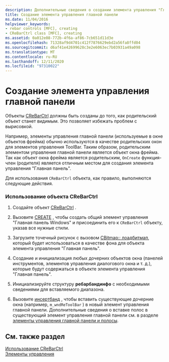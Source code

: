 ```yaml
---
description: Дополнительные сведения о создании элемента управления "Главная панель"
title: Создание элемента управления главной панели
ms.date: 11/04/2016
helpviewer_keywords:
- rebar controls [MFC], creating
- CReBarCtrl class [MFC], creating
ms.assetid: 0a012e08-772b-4f6a-af86-7cb651d11d3e
ms.openlocfilehash: 71328af9d4701c412f7876629ebd2a56fa8ffd04
ms.sourcegitcommit: d6af41e42699628c3e2e6063ec7b03931a49a098
ms.translationtype: MT
ms.contentlocale: ru-RU
ms.lasthandoff: 12/11/2020
ms.locfileid: "97310022"
---
```

# <a name="creating-a-rebar-control"></a>Создание элемента управления главной панели

Объекты [CReBarCtrl](reference/crebarctrl-class.md) должны быть созданы до того, как родительский объект станет видимым. Это позволяет избежать проблем с вырисовкой.

Например, элементы управления главной панели (используемые в окне объектов фрейма) обычно используются в качестве родительских окон для элементов управления ToolBar. Таким образом, родительским элементом управления главной панели является объект окна фрейма. Так как объект окна фрейма является родительским, `OnCreate` функция-член (родителя) является отличным местом для создания элемента управления "Главная панель".

Для использования `CReBarCtrl` объекта, как правило, выполняются следующие действия.

### <a name="to-use-a-crebarctrl-object"></a>Использование объекта CReBarCtrl

1. Создайте объект [CReBarCtrl](reference/crebarctrl-class.md) .

1. Вызовите [CREATE](reference/crebarctrl-class.md#create) , чтобы создать общий элемент управления "Главная панель Windows" и присоединить его к `CReBarCtrl` объекту, указав все нужные стили.

1. Загрузите точечный рисунок с вызовом [CBitmap:: лоадбитмап](reference/cbitmap-class.md#loadbitmap), который будет использоваться в качестве фона для объекта элемента управления "Главная панель".

1. Создание и инициализация любых дочерних объектов окна (панелей инструментов, элементов управления диалогового окна и т. д.), которые будут содержаться в объекте элемента управления "Главная панель".

1. Инициализируйте структуру **ребарбандинфо** с необходимыми сведениями для вставляемого диапазона.

1. Вызовите [инсертбанд](reference/crebarctrl-class.md#insertband) , чтобы вставить существующие дочерние окна (например, `m_wndReToolBar` ) в новый элемент управления главной панели. Дополнительные сведения о вставке полос в существующий элемент управления главной панели см. в разделе [элементы управления главной панели и полосы](rebar-controls-and-bands.md).

## <a name="see-also"></a>См. также раздел

[Использование CReBarCtrl](using-crebarctrl.md)<br/>
[Элементы управления](controls-mfc.md)
